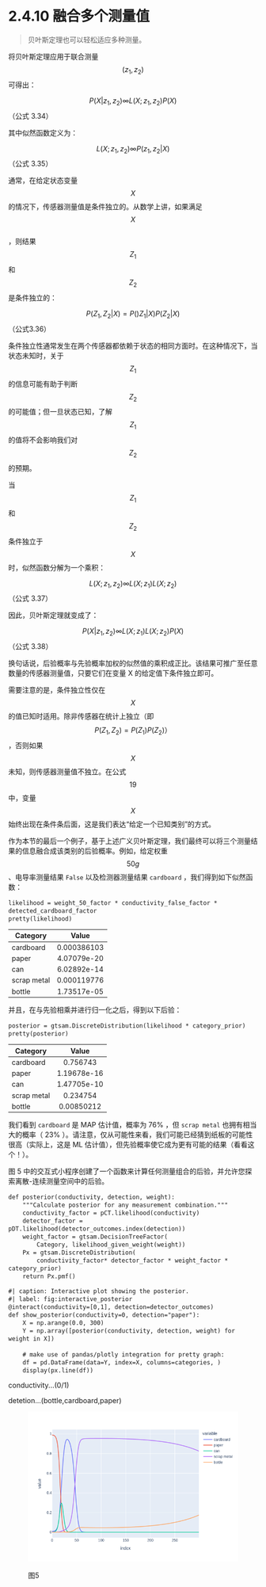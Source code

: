 # 2.4.10  融合多个测量值

> 贝叶斯定理也可以轻松适应多种测量。

将贝叶斯定理应用于联合测量$$(z_1,z_2)$$
可得出：

$$P(X|z_1,z_2) \infty L(X;z_1,z_2)P(X)$$（公式 3.34）

其中似然函数定义为：

$$L(X;z_1,z_2) \infty P(z_1,z_2|X)$$（公式 3.35）

通常，在给定状态变量$$X$$
的情况下，传感器测量值是条件独立的。从数学上讲，如果满足$$X$$
\
，则结果$$Z_1$$
和$$Z_2$$
是条件独立的：

$$P(Z_1,Z_2|X)=P()Z_1|X)P(Z_2|X)$$（公式3.36）

条件独立性通常发生在两个传感器都依赖于状态的相同方面时。在这种情况下，当状态未知时，关于$$Z_1$$
的信息可能有助于判断$$Z_2$$
的可能值；但一旦状态已知，了解$$Z_1$$
的值将不会影响我们对$$Z_2$$
的预期。

当$$Z_1$$
和$$Z_2$$
条件独立于$$X$$
时，似然函数分解为一个乘积：

$$L(X;z_1,z_2) \infty L(X;z_1)L(X;z_2)$$（公式 3.37）

因此，贝叶斯定理就变成了：

$$P(X|z_1,z_2) \infty L(X;z_1)L(X;z_2)P(X)$$（公式 3.38）

换句话说，后验概率与先验概率加权的似然值的乘积成正比。该结果可推广至任意数量的传感器测量值，只要它们在变量 X 的给定值下条件独立即可。

需要注意的是，条件独立性仅在$$X$$
的值已知时适用。除非传感器在统计上独立（即$$P(Z_1,Z_2)=P(Z_1)P(Z_2)
）$$，否则如果$$X$$
未知，则传感器测量值不独立。在公式$$19$$中，变量$$X$$
始终出现在条件条后面，这是我们表达“给定一个已知类别”的方式。

作为本节的最后一个例子，基于上述广义贝叶斯定理，我们最终可以将三个测量结果的信息融合成该类别的后验概率。例如，给定权重 $$50g$$ 、电导率测量结果 `False` 以及检测器测量结果 `cardboard` ，我们得到如下似然函数：

```
likelihood = weight_50_factor * conductivity_false_factor * detected_cardboard_factor
pretty(likelihood)
```

| Category    |    Value    |
| ----------- | :---------: |
| cardboard   | 0.000386103 |
| paper       | 4.07079e-20 |
| can         | 6.02892e-14 |
| scrap metal | 0.000119776 |
| bottle      | 1.73517e-05 |

并且，在与先验相乘并进行归一化之后，得到以下后验：

```
posterior = gtsam.DiscreteDistribution(likelihood * category_prior)
pretty(posterior)
```

| Category    |    Value    |
| ----------- | :---------: |
| cardboard   |   0.756743  |
| paper       | 1.19678e-16 |
| can         | 1.47705e-10 |
| scrap metal |   0.234754  |
| bottle      |  0.00850212 |

我们看到 `cardboard` 是 MAP 估计值，概率为 76% ，但 `scrap metal` 也拥有相当大的概率（ 23% ）。请注意，仅从可能性来看，我们可能已经猜到纸板的可能性很高（实际上，这是 ML 估计值），但先验概率使它成为更有可能的结果（看看这个！）。

图 5 中的交互式小程序创建了一个函数来计算任何测量组合的后验，并允许您探索离散-连续测量空间中的后验。

```
def posterior(conductivity, detection, weight):
    """Calculate posterior for any measurement combination."""
    conductivity_factor = pCT.likelihood(conductivity)
    detector_factor = pDT.likelihood(detector_outcomes.index(detection))
    weight_factor = gtsam.DecisionTreeFactor(
        Category, likelihood_given_weight(weight))
    Px = gtsam.DiscreteDistribution(
        conductivity_factor* detector_factor * weight_factor * category_prior)
    return Px.pmf()
```

```
#| caption: Interactive plot showing the posterior.
#| label: fig:interactive_posterior
@interact(conductivity=[0,1], detection=detector_outcomes)
def show_posterior(conductivity=0, detection="paper"):
    X = np.arange(0.0, 300)
    Y = np.array([posterior(conductivity, detection, weight) for weight in X])

    # make use of pandas/plotly integration for pretty graph:
    df = pd.DataFrame(data=Y, index=X, columns=categories, )
    display(px.line(df))
```

conductivity...(0/1)

detetion...(bottle,cardboard,paper)

<figure><img src="../../.gitbook/assets/image (1) (1) (1) (1) (1) (1).png" alt=""><figcaption><p>图5</p></figcaption></figure>
